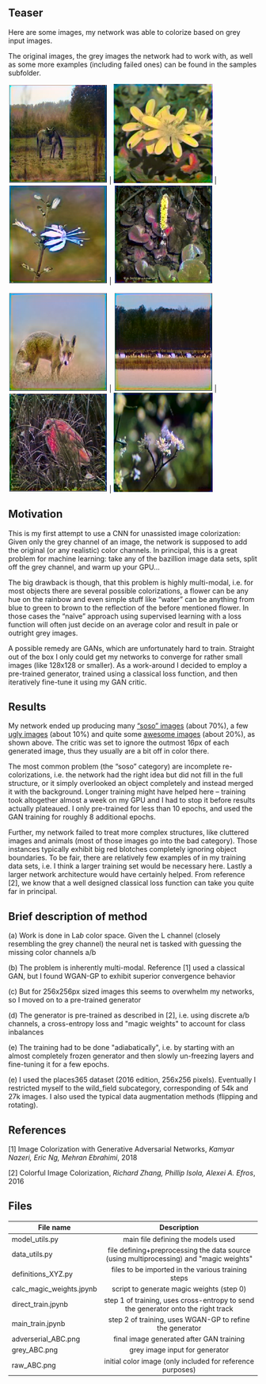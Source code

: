 ## Teaser

Here are some images, my network was able to colorize based on grey input images.

The original images, the grey images the network had to work with, as well as some more examples (including failed ones) can be found in the samples subfolder.

<img src="/samples/single_images/adverserial_2_2.png" alt="drawing" width="200"/> | <img src="/samples/single_images/adverserial_2_8.png" alt="drawing" width="200"/> | <img src="/samples/single_images/adverserial_4_4.png" alt="drawing" width="200"/> | <img src="/samples/single_images/adverserial_5.png" alt="drawing" width="200"/> 

<img src="/samples/single_images/adverserial_5_1.png" alt="drawing" width="200"/> | <img src="/samples/single_images/adverserial_5_3.png" alt="drawing" width="200"/>  | <img src="/samples/single_images/adverserial_5_5.png" alt="drawing" width="200"/> | <img src="/samples/single_images/adverserial_5_9.png" alt="drawing" width="200"/> 



## Motivation

This is my first attempt to use a CNN for unassisted image colorization: Given only the grey channel of an image, the network is supposed to add the original (or any realistic) color channels. In principal, this is a great problem for machine learning: take any of the bazillion image data sets, split off the grey channel, and warm up your GPU...

The big drawback is though, that this problem is highly multi-modal, i.e. for most objects there are several possible colorizations, a flower can be any hue on the rainbow and even simple stuff like “water” can be anything from blue to green to brown to the reflection of the before mentioned flower. In those cases the “naive” approach using supervised learning with a loss function will often just decide on an average color and result in pale or outright grey images. 

A possible remedy are GANs, which are unfortunately hard to train. Straight out of the box I only could get my networks to converge for rather small images (like 128x128 or smaller). As a work-around I decided to employ a pre-trained generator, trained using a classical loss function, and then iteratively fine-tune it using my GAN critic.


## Results

My network ended up producing many [“soso” images](https://github.com/dominik31415/image-colorization/blob/master/samples/soso.png) (about 70%), a few [ugly images](https://github.com/dominik31415/image-colorization/blob/master/samples/ugly.png) (about 10%) and quite some [awesome images](https://github.com/dominik31415/image-colorization/blob/master/samples/good.png) (about 20%), as shown above. The critic was set to ignore the outmost 16px of each generated image, thus they usually are a bit off in color there.

The most common problem (the “soso” category) are incomplete re-colorizations, i.e. the network had the right idea but did not fill in the full structure, or it simply overlooked an object completely and instead merged it with the background. Longer training might have helped here – training took altogether almost a week on my GPU and I had to stop it before results actually plateaued. I only pre-trained for less than 10 epochs, and used the GAN training for roughly 8 additional epochs.

Further, my network failed to treat more complex structures, like cluttered images and animals (most of those images go into the bad category).  Those instances typically exhibit big red blotches completely ignoring object boundaries.  To be fair, there are relatively few examples of in my training data sets, i.e. I think a larger training set would be necessary here. Lastly a larger network architecture would have certainly helped. From reference [2], we know that a well designed classical loss function can take you quite far in principal.


## Brief description of method

(a) Work is done in La*b* color space. Given the L channel (closely resembling the grey channel) the neural net is tasked with guessing the missing color channels a/b

(b) The problem is inherently multi-modal. Reference [1] used a classical GAN, but I found WGAN-GP to exhibit superior convergence behavior

(c) But for 256x256px sized images this seems to overwhelm my networks, so I moved on to a pre-trained generator

(d) The generator is pre-trained as described in [2], i.e. using discrete a/b channels, a cross-entropy loss and "magic weights" to account for class inbalances

(e) The training had to be done "adiabatically", i.e. by starting with an almost completely frozen generator and then slowly un-freezing layers and fine-tuning it for a few epochs. 

(e) I used the places365 dataset (2016 edition, 256x256 pixels). Eventually I restricted myself to the wild_field subcategory, corresponding of 54k and 27k images. I also used the typical data augmentation methods (flipping and rotating). 


## References
[1] Image Colorization with Generative Adversarial Networks, *Kamyar Nazeri, Eric Ng, Mehran Ebrahimi*, 2018

[2] Colorful Image Colorization, *Richard Zhang, Phillip Isola, Alexei A. Efros*, 2016


## Files

| File name        | Description| 
| ------------- |:-------------:| 
| model_utils.py | main file defining the models used |
| data_utils.py  | file defining+preprocessing the data source (using multiprocessing) and "magic weights" |
| definitions_XYZ.py | files to be imported in the various training steps |
| calc_magic_weights.jpynb | script to generate magic weights (step 0) |
| direct_train.jpynb | step 1 of training, uses cross-entropy to send the generator onto the right track |
| main_train.jpynb | step 2 of training, uses WGAN-GP to refine the generator |
| adverserial_ABC.png | final image generated after GAN training |
| grey_ABC.png | grey image input for generator |
| raw_ABC.png | initial color image (only included for reference purposes) |
